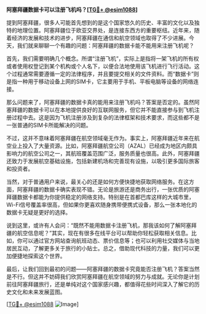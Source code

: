 **阿塞拜疆数据卡可以注册飞机吗？[[TG💪+ @esim1088](https://t.me/s/esim1088)]**

提到阿塞拜疆，很多人可能首先想到的是这个国家悠久的历史、丰富的文化以及独特的地理位置。阿塞拜疆位于欧亚交界处，是连接东西方的重要枢纽。近年来，随着经济的发展和技术的进步，阿塞拜疆在通信和航空领域也取得了不少进展。今天，我们就来聊聊一个有趣的问题：阿塞拜疆的数据卡能不能用来注册飞机呢？

首先，我们需要明确几个概念。所谓“注册飞机”，实际上是指将一架飞机的所有权或者使用权登记到某个机构或个人名下，以便合法地使用该飞机进行飞行活动。这个过程通常需要遵循一定的法律程序，并且要提交相关的文件资料。而“数据卡”则是指一种用于移动设备上网的SIM卡，它主要用于手机、平板电脑等设备的网络连接。

那么问题来了，阿塞拜疆的数据卡真的能用来注册飞机吗？答案是否定的。虽然阿塞拜疆的数据卡可以在本地提供良好的互联网服务，但它并不能直接参与到飞机注册过程中去。这是因为飞机注册涉及到复杂的法律框架和技术要求，而这些都不是一张普通的SIM卡所能解决的问题。

不过，这并不意味着阿塞拜疆在航空领域毫无作为。事实上，阿塞拜疆近年来在航空业上投入了大量资源。比如，阿塞拜疆航空公司（AZAL）已经成为地区内颇具影响力的航空公司之一，其航班覆盖范围广泛，服务质量也很高。此外，阿塞拜疆还致力于发展航空基础设施，包括新建机场和完善现有设施，以吸引更多国际旅客和投资者。

当然，对于普通用户来说，最关心的还是如何方便快捷地获取网络服务。在这方面，阿塞拜疆的数据卡确实表现不错。无论是旅游还是商务出行，一张优质的阿塞拜疆数据卡都能为你提供稳定的网络支持。特别是在首都巴库这样的大城市里，Wi-Fi信号覆盖率很高，但如果你更喜欢随身携带便携式设备，那么一张本地化的数据卡无疑是更好的选择。

说到这里，或许有人会问：“既然不能用数据卡注册飞机，那我该如何了解阿塞拜疆的航空信息呢？”其实，现在有很多在线平台可以帮助你轻松获取相关信息。比如，你可以通过官方网站查询航班动态、票价信息等；也可以利用社交媒体与当地居民互动，了解更多关于旅行的小贴士。总之，借助现代科技的力量，我们可以更加便捷地探索这个世界。

最后，让我们回到最初的问题——阿塞拜疆的数据卡究竟能否注册飞机？答案当然是不行。但这并不妨碍我们欣赏阿塞拜疆在航空领域的努力与成就。无论你是计划前往阿塞拜疆旅行，还是单纯对这个国家感兴趣，都值得花些时间深入了解它的历史文化和未来发展蓝图。

[[TG💪+ @esim1088](https://t.me/s/esim1088) ![Image](https://i.postimg.cc/4NQfJmqS/Snipaste-2025-05-13-00-14-12.png)]